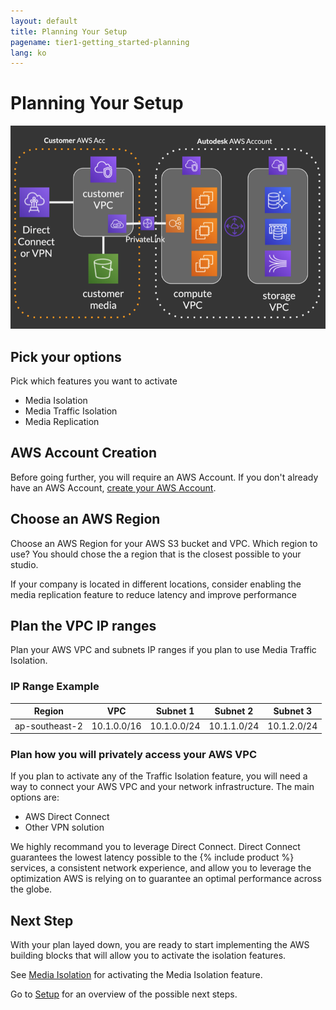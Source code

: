 ```yaml
---
layout: default
title: Planning Your Setup
pagename: tier1-getting_started-planning
lang: ko
---
```


# Planning Your Setup

![Architecture](../images/tier1-arch-setup.png)

## Pick your options

Pick which features you want to activate
  * Media Isolation
  * Media Traffic Isolation
  * Media Replication

## AWS Account Creation

Before going further, you will require an AWS Account. If you don't already have an AWS Account, [create your AWS Account](https://aws.amazon.com/premiumsupport/knowledge-center/create-and-activate-aws-account/).

## Choose an AWS Region

Choose an AWS Region for your AWS S3 bucket and VPC. Which region to use? You should chose the a region that is the closest possible to your studio.

If your company is located in different locations, consider enabling the media replication feature to reduce latency and improve performance

## Plan the VPC IP ranges

Plan your AWS VPC and subnets IP ranges if you plan to use Media Traffic Isolation.

### IP Range Example

| Region | VPC | Subnet 1 | Subnet 2 | Subnet 3 | 
|--------|-----|----------|----------|----------|
| ap-southeast-2 | 10.1.0.0/16 | 10.1.0.0/24 | 10.1.1.0/24 | 10.1.2.0/24 |


### Plan how you will privately access your AWS VPC

If you plan to activate any of the Traffic Isolation feature, you will need a way to connect your AWS VPC and your network infrastructure. The main options are:

  * AWS Direct Connect
  * Other VPN solution

We highly recommand you to leverage Direct Connect. Direct Connect guarantees the lowest latency possible to the {% include product %} services, a consistent network experience, and allow you to leverage the optimization AWS is relying on to guarantee an optimal performance across the globe.

## Next Step

With your plan layed down, you are ready to start implementing the AWS building blocks that will allow you to activate the isolation features.

See [Media Isolation](./s3_bucket.md) for activating the Media Isolation feature.

Go to [Setup](./setup.md) for an overview of the possible next steps.
